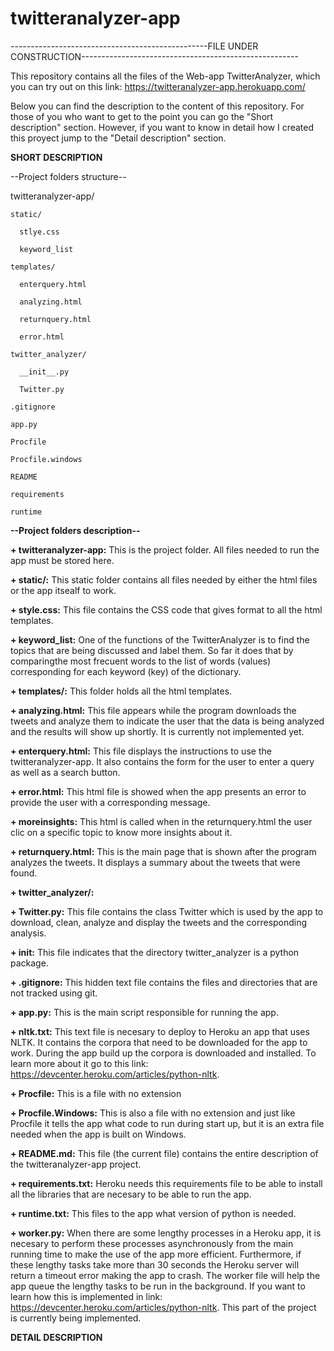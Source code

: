 # twitteranalyzer-app

-------------------------------------------------FILE UNDER CONSTRUCTION------------------------------------------------------


This repository contains all the files of the Web-app TwitterAnalyzer, which you can try out on this link: https://twitteranalyzer-app.herokuapp.com/

Below you can find the description to the content of this repository. For those of you who want to get to the point you can go the "Short description" section. However, if you want to know in detail how I created this proyect jump to the "Detail description" section.


**SHORT DESCRIPTION**

--Project folders structure--

twitteranalyzer-app/

    static/
    
      stlye.css
      
      keyword_list
      
    templates/
    
      enterquery.html
      
      analyzing.html
      
      returnquery.html
      
      error.html
      
    twitter_analyzer/
    
      __init__.py
      
      Twitter.py
      
    .gitignore
    
    app.py
    
    Procfile
    
    Procfile.windows
    
    README
    
    requirements
    
    runtime
    

**--Project folders description--**

**+ twitteranalyzer-app:** This is the project folder. All files needed to run the app must be stored here. 

  **+ static/:** This static folder contains all files needed by either the html files or the app itsealf to work.
  
   **+  style.css:** This file contains the CSS code that gives format to all the html templates.
      
   **+ keyword_list:** One of the functions of the TwitterAnalyzer is to find the topics that are being discussed and label them. So far it does that by comparingthe most frecuent words to the list of words (values) corresponding for each keyword (key) of the dictionary.
  
  **+ templates/:** This folder holds all the html templates. 

   **+  analyzing.html:** This file appears while the program downloads the tweets and analyze them to indicate the user that the data is being analyzed and the results will show up shortly. It is currently not implemented yet.
    
   **+  enterquery.html:** This file displays the instructions to use the twitteranalyzer-app. It also contains the form for the user to enter a query as well as a search button.
  
   **+  error.html:** This html file is showed when the app presents an error to provide the user with a corresponding message.
  
   **+  moreinsights:** This html is called when in the returnquery.html the user clic on a specific topic to know more insights about it. 
  
   **+  returnquery.html:** This is the main page that is shown after the program analyzes the tweets. It displays a summary about the tweets that were found.
  
  **+  twitter_analyzer/:**

   **+  Twitter.py:** This file contains the class Twitter which is used by the app to download, clean, analyze and display the tweets and the corresponding analysis. 
  
   **+  __init__:** This file indicates that the directory twitter_analyzer is a python package.
  
  **+  .gitignore:** This hidden text file contains the files and directories that are not tracked using git.
  
  **+  app.py:** This is the main script responsible for running the app. 
   
  **+  nltk.txt:** This text file is necesary to deploy to Heroku an app that uses NLTK. It contains the corpora that need to be downloaded for the app to work. During the app build up the corpora is downloaded and installed. To learn more about it go to this link: https://devcenter.heroku.com/articles/python-nltk.
  
  **+  Procfile:** This is a file with no extension
  
  **+  Procfile.Windows:** This is also a file with no extension and just like Procfile it tells the app what code to run during start up, but it is an extra file needed when the app is built on Windows. 
  
  **+  README.md:** This file (the current file) contains the entire description of the twitteranalyzer-app project.
    
  **+  requirements.txt:** Heroku needs this requirements file to be able to install all the libraries that are necesary to be able to run the app. 
  
  **+  runtime.txt:** This files to the app what version of python is needed.
    
  **+  worker.py:** When there are some lengthy processes in a Heroku app, it is necesary to perform these processes asynchronously from the main running time to make the use of the app more efficient. Furthermore, if these lengthy tasks take more than 30 seconds the Heroku server will return a timeout error making the app to crash. The worker file will help the app queue the lengthy tasks to be run in the background. If you want to learn how this is implemented in link: https://devcenter.heroku.com/articles/python-nltk. This part of the project is currently being implemented.   
      

**DETAIL DESCRIPTION**
